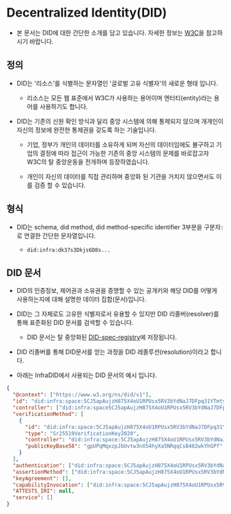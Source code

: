 # Decentralized Identity(DID)

- 본 문서는 DID에 대한 간단한 소개를 담고 있습니다. 자세한 정보는 [W3C](https://www.w3.org/TR/did-core/)을 참고하시기 바랍니다.

## 정의

- DID는 '리소스'를 식별하는 문자열인 '글로벌 고유 식별자'의 새로운 형태 입니다.

  - 리소스는 모든 웹 표준에서 W3C가 사용하는 용어이며 엔터티(entity)라는 용어를 사용하기도 합니다.

- DID는 기존의 신원 확인 방식과 달리 중앙 시스템에 의해 통제되지 않으며 개개인이 자신의 정보에 완전한 통제권을 갖도록 하는 기술입니다.

  - 기업, 정부가 개인의 데이터를 소유하게 되며 자신의 데이터임에도 불구하고 기업의 결정에 따라 접근이 가능한 기존의 중앙 시스템의 문제를 바로잡고자 W3C의 탈 중앙운동을 전개하며 등장하였습니다.

  - 개인이 자신의 데이터를 직접 관리하며 중앙화 된 기관을 거치지 않으면서도 이를 검증 할 수 있습니다.

## 형식

- DID는 schema, did method, did method-specific identifier 3부분을 구분자`:`로 연결한 간단한 문자열입니다.

  - `did:infra:dk37s3Dkjs6D8s...`

## DID 문서

- DID의 인증정보, 제어권과 소유권을 증명할 수 있는 공개키와 해당 DID를 어떻게 사용하는지에 대해 설명한 데이터 집합(문서)입니다.

- DID는 그 자체로도 고유한 식별자로서 유용할 수 있지만 DID 리졸버(resolver)를 통해 표준화된 DID 문서를 검색할 수 있습니다.

  - DID 문서는 탈 중앙화된 [DID-spec-registry](https://www.w3.org/TR/did-spec-registries/)에 저장됩니다.

- DID 리졸버를 통해 DID문서를 얻는 과정을 DID 레졸루션(resolution)이라고 합니다.

- 아래는 InfraDID에서 사용되는 DID 문서의 예시 입니다.

```json
{
  "@context": ["https://www.w3.org/ns/did/v1"],
  "id": "did:infra:space:5CJ5apAujzH875X4oU1RPUsx5RV3bYdNaJ7DFpq31YTmtyAG",
  "controller": ["did:infra:space5CJ5apAujzH875X4oU1RPUsx5RV3bYdNaJ7DFpq31YTmtyAG"],
  "verificationMethod": [
    {
      "id": "did:infra:space:5CJ5apAujzH875X4oU1RPUsx5RV3bYdNaJ7DFpq31YTmtyAG#keys-1",
      "type": "Sr25519VerificationKey2020",
      "controller": "did:infra:space:5CJ5apAujzH875X4oU1RPUsx5RV3bYdNaJ7DFpq31YTmtyAG",
      "publicKeyBase58": "gpUPqMqxzpJbUvtw3nX54hyXa5NRqqCsB482wkYhGPf"
    }
  ],
  "authentication": ["did:infra:space:5CJ5apAujzH875X4oU1RPUsx5RV3bYdNaJ7DFpq31YTmtyAG#keys-1"],
  "assertionMethod": ["did:infra:space:5CJ5apAujzH875X4oU1RPUsx5RV3bYdNaJ7DFpq31YTmtyAG#keys-1"],
  "keyAgreement": [],
  "capabilityInvocation": ["did:infra:space:5CJ5apAujzH875X4oU1RPUsx5RV3bYdNaJ7DFpq31YTmtyAG#keys-1"],
  "ATTESTS_IRI": null,
  "service": []
}
```

